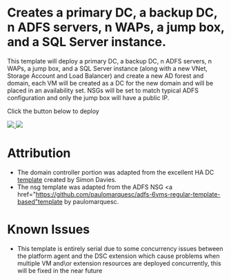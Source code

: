 # Creates a primary DC, a backup DC, n ADFS servers, n WAPs, a jump box, and a SQL Server instance.

This template will deploy a primary DC, a backup DC, n ADFS servers, n WAPs, a jump box, and a SQL Server instance (along with a new VNet, Storage Account and Load Balancer) and create a new  AD forest and domain, each VM will be created as a DC for the new domain and will be placed in an availability set. NSGs will be set to match typical ADFS configuration and only the jump box will have a public IP.

Click the button below to deploy

<a href="https://portal.azure.com/#create/Microsoft.Template/uri/https%3A%2F%2Fraw.githubusercontent.com%2FEvanBasalik%2Fazure-quickstart-templates%2Fmaster%2Fadfs-for-o365%2Fazuredeploy.json" target="_blank">
    <img src="http://azuredeploy.net/deploybutton.png"/>
</a>
<a href="http://armviz.io/#/?load=https://ms.portal.azure.com/#create/Microsoft.Template/uri/https%3A%2F%2Fraw.githubusercontent.com%2FEvanBasalik%2Fazure-quickstart-templates%2Fmaster%2Fadfs-for-o365%2Fazuredeploy.json" target="_blank">
    <img src="http://armviz.io/visualizebutton.png"/>
</a>

# Attribution

+   The domain controller portion was adapted from the excellent HA DC <a href="https://github.com/Azure/azure-quickstart-templates/tree/master/active-directory-new-domain-ha-2-dc" target="_blank">template</a> created by Simon Davies. 
+   The nsg template was adapted from the ADFS NSG <a href="https://github.com/paulomarquesc/adfs-6vms-regular-template-based"template</a> by paulomarquesc.

# Known Issues

+	This template is entirely serial due to some concurrency issues between the platform agent and the DSC extension which cause problems when multiple VM and\or extension resources are deployed concurrently, this will be fixed in the near future
